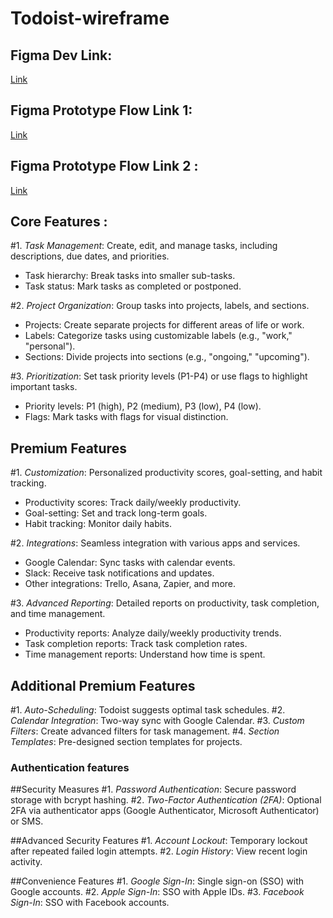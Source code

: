# Todoist-wireframe

## Figma Dev Link:
   [Link](https://www.figma.com/design/18nZNEiOzcJ6szpcTIodqh/Todoist-wireframe?node-id=6-74&m=dev&t=OZ28PCfFzTI66VBy-1)

## Figma Prototype Flow Link 1: 

[Link](https://www.figma.com/proto/18nZNEiOzcJ6szpcTIodqh/Todoist-wireframe?node-id=0-1&node-type=canvas&viewport=128%2C59%2C0.06&t=mwVjVxwREWrhm6AP-0&scaling=scale-down&content-scaling=fixed&starting-point-node-id=1%3A2)

## Figma Prototype Flow Link 2 :

[Link](https://www.figma.com/proto/18nZNEiOzcJ6szpcTIodqh/Todoist-wireframe?node-id=0-1&node-type=canvas&viewport=154%2C234%2C0.25&t=mHASSqY6j5wlVJdd-0&scaling=scale-down&content-scaling=fixed&starting-point-node-id=55%3A2079&show-proto-sidebar=1)

## Core Features :

#1. *Task Management*: Create, edit, and manage tasks, including descriptions, due dates, and priorities.
- Task hierarchy: Break tasks into smaller sub-tasks.
- Task status: Mark tasks as completed or postponed.

#2. *Project Organization*: Group tasks into projects, labels, and sections.
- Projects: Create separate projects for different areas of life or work.
- Labels: Categorize tasks using customizable labels (e.g., "work," "personal").
- Sections: Divide projects into sections (e.g., "ongoing," "upcoming").

#3. *Prioritization*: Set task priority levels (P1-P4) or use flags to highlight important tasks.
- Priority levels: P1 (high), P2 (medium), P3 (low), P4 (low).
- Flags: Mark tasks with flags for visual distinction.

## Premium Features
#1. *Customization*: Personalized productivity scores, goal-setting, and habit tracking.
- Productivity scores: Track daily/weekly productivity.
- Goal-setting: Set and track long-term goals.
- Habit tracking: Monitor daily habits.

#2. *Integrations*: Seamless integration with various apps and services.
- Google Calendar: Sync tasks with calendar events.
- Slack: Receive task notifications and updates.
- Other integrations: Trello, Asana, Zapier, and more.

#3. *Advanced Reporting*: Detailed reports on productivity, task completion, and time management.
- Productivity reports: Analyze daily/weekly productivity trends.
- Task completion reports: Track task completion rates.
- Time management reports: Understand how time is spent.

## Additional Premium Features
#1. *Auto-Scheduling*: Todoist suggests optimal task schedules.
#2. *Calendar Integration*: Two-way sync with Google Calendar.
#3. *Custom Filters*: Create advanced filters for task management.
#4. *Section Templates*: Pre-designed section templates for projects.

### Authentication features 

##Security Measures
#1. *Password Authentication*: Secure password       storage with bcrypt hashing.
#2. *Two-Factor Authentication (2FA)*: Optional 2FA via authenticator apps (Google Authenticator, Microsoft Authenticator) or SMS.

##Advanced Security Features
#1. *Account Lockout*: Temporary lockout after repeated failed login attempts.
#2. *Login History*: View recent login activity.

##Convenience Features
#1. *Google Sign-In*: Single sign-on (SSO) with Google accounts.
#2. *Apple Sign-In*: SSO with Apple IDs.
#3. *Facebook Sign-In*: SSO with Facebook accounts.
